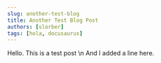 ```yaml
---
slug: another-test-blog
title: Another Test Blog Post
authors: [slorber]
tags: [hola, docusaurus]
---
```


Hello. This is a test post \n
And I added a line here.